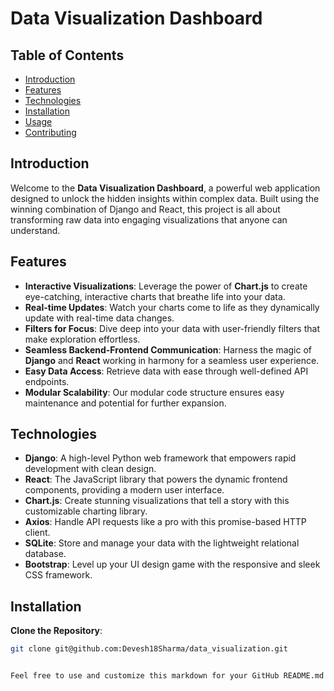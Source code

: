 # Data Visualization Dashboard

## Table of Contents

- [Introduction](#introduction)
- [Features](#features)
- [Technologies](#technologies)
- [Installation](#installation)
- [Usage](#usage)
- [Contributing](#contributing)

## Introduction

Welcome to the **Data Visualization Dashboard**, a powerful web application designed to unlock the hidden insights within complex data. Built using the winning combination of Django and React, this project is all about transforming raw data into engaging visualizations that anyone can understand.

## Features

- **Interactive Visualizations**: Leverage the power of **Chart.js** to create eye-catching, interactive charts that breathe life into your data.
- **Real-time Updates**: Watch your charts come to life as they dynamically update with real-time data changes.
- **Filters for Focus**: Dive deep into your data with user-friendly filters that make exploration effortless.
- **Seamless Backend-Frontend Communication**: Harness the magic of **Django** and **React** working in harmony for a seamless user experience.
- **Easy Data Access**: Retrieve data with ease through well-defined API endpoints.
- **Modular Scalability**: Our modular code structure ensures easy maintenance and potential for further expansion.

## Technologies

- **Django**: A high-level Python web framework that empowers rapid development with clean design.
- **React**: The JavaScript library that powers the dynamic frontend components, providing a modern user interface.
- **Chart.js**: Create stunning visualizations that tell a story with this customizable charting library.
- **Axios**: Handle API requests like a pro with this promise-based HTTP client.
- **SQLite**: Store and manage your data with the lightweight relational database.
- **Bootstrap**: Level up your UI design game with the responsive and sleek CSS framework.

## Installation
 **Clone the Repository**:
   ```bash
   git clone git@github.com:Devesh18Sharma/data_visualization.git


Feel free to use and customize this markdown for your GitHub README.md file. It includes placeholders for the installation steps, usage instructions, screenshots, contributing guidelines, and license information.
